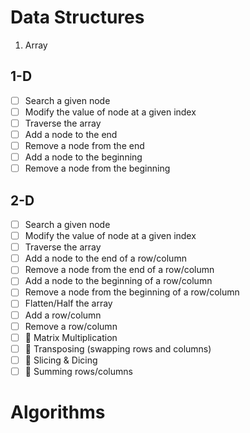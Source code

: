 # Data Structures
1. Array 
## 1-D
- [ ] Search a given node
- [ ] Modify the value of node at a given index
- [ ] Traverse the array
- [ ] Add a node to the end
- [ ] Remove a node from the end
- [ ] Add a node to the beginning
- [ ] Remove a node from the beginning
## 2-D
- [ ] Search a given node
- [ ] Modify the value of node at a given index
- [ ] Traverse the array
- [ ] Add a node to the end of a row/column
- [ ] Remove a node from the end of a row/column
- [ ] Add a node to the beginning of a row/column
- [ ] Remove a node from the beginning of a row/column
- [ ] Flatten/Half the array
- [ ] Add a row/column
- [ ] Remove a row/column
- [ ]  Matrix Multiplication
- [ ]  Transposing (swapping rows and columns)
- [ ]  Slicing & Dicing
- [ ]  Summing rows/columns

# Algorithms
